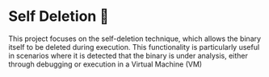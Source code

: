 # Self Deletion 🦀

This project focuses on the self-deletion technique, which allows the binary itself to be deleted during execution. This functionality is particularly useful in scenarios where it is detected that the binary is under analysis, either through debugging or execution in a Virtual Machine (VM)
